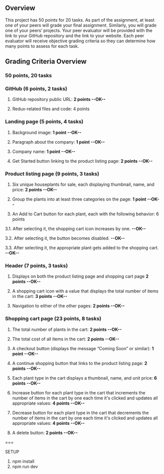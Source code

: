 ## Overview
This project has 50 points for 20 tasks. As part of the assignment, at least one of your peers will grade your final assignment. Similarly, you will grade one of your peers’ projects. Your peer evaluator will be provided with the link to your GitHub repository and the link to your website. Each peer evaluator will receive objective grading criteria so they can determine how many points to assess for each task.

## Grading Criteria Overview
### 50 points, 20 tasks
### GitHub (6 points, 2 tasks)
1. GitHub repository public URL: **2 points --OK--**

2. Redux-related files and code: 4 points

### Landing page (5 points, 4 tasks)
1. Background image: **1 point --OK--**

2. Paragraph about the company: **1 point --OK--**

3. Company name: **1 point --OK--**

4. Get Started button linking to the product listing page: **2 points --OK--**

### Product listing page (9 points, 3 tasks)
1. Six unique houseplants for sale, each displaying thumbnail, name, and price: **2 points --OK--**

2. Group the plants into at least three categories on the page: **1 point --OK--**

3. An Add to Cart button for each plant, each with the following behavior: 6 points

3.1. After selecting it, the shopping cart icon increases by one. **--OK--**

3.2. After selecting it, the button becomes disabled. **--OK--**

3.3. After selecting it, the appropriate plant gets added to the shopping cart. **--OK--**

### Header (7 points, 3 tasks)
1. Displays on both the product listing page and shopping cart page **2 points --OK--**

2. A shopping cart icon with a value that displays the total number of items in the cart: **3 points --OK--**

3. Navigation to either of the other pages: **2 points --OK--**

### Shopping cart page (23 points, 8 tasks)
1. The total number of plants in the cart: **2 points --OK--**

2. The total cost of all items in the cart: **2 points --OK--**

3. A checkout button (displays the message “Coming Soon” or similar): **1 point --OK--**

4. A continue shopping button that links to the product listing page: **2 points --OK--**

5. Each plant type in the cart displays a thumbnail, name, and unit price: **6 points --OK--**

6. Increase button for each plant type in the cart that increments the number of items in the cart by one each time it's clicked and updates all appropriate values: **4 points --OK--**

7. Decrease button for each plant type in the cart that decrements the number of items in the cart by one each time it's clicked and updates all appropriate values: **4 points --OK--**

8. A delete button: **2 points --OK--**

===

SETUP

1. npm install
2. npm run dev
